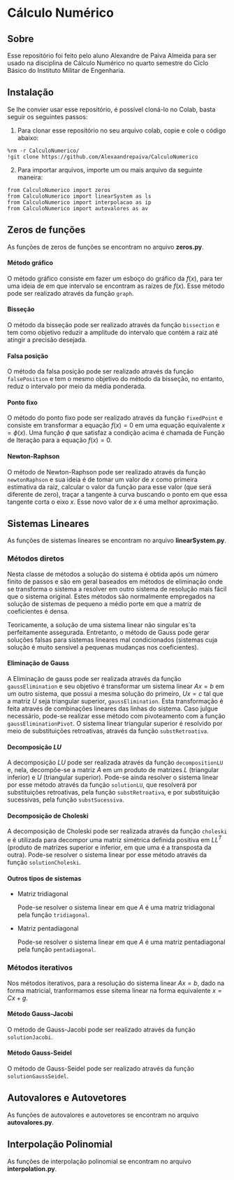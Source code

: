 # Cálculo Numérico

## Sobre
Esse repositório foi feito pelo aluno Alexandre de Paiva Almeida para ser usado na disciplina de Cálculo Numérico no quarto semestre do Ciclo Básico do Instituto Militar de Engenharia.

## Instalação
Se lhe convier usar esse repositório, é possível cloná-lo no Colab, basta seguir os seguintes passos:

1. Para clonar esse repositório no seu arquivo colab, copie e cole o código abaixo:

```
%rm -r CalculoNumerico/
!git clone https://github.com/Alexaandrepaiva/CalculoNumerico
```

2. Para importar arquivos, importe um ou mais arquivo da seguinte maneira:

```
from CalculoNumerico import zeros
from CalculoNumerico import linearSystem as ls
from CalculoNumerico import interpolacao as ip
from CalculoNumerico import autovalores as av
```

## Zeros de funções
As funções de zeros de funções se encontram no arquivo <strong>zeros.py</strong>.

#### Método gráfico
O método gráfico consiste em fazer um esboço do gráfico da $f(x)$, para ter uma ideia de em que intervalo se encontram as raízes de $f(x)$. Esse método pode ser realizado através da função `graph`.

#### Bisseção
O método da bisseção pode ser realizado através da função `bissection` e tem como objetivo reduzir a amplitude do intervalo que contém a raiz até atingir a precisão desejada.

#### Falsa posição
O método da falsa posição pode ser realizado através da função `falsePosition` e tem o mesmo objetivo do método da bisseção, no entanto, reduz o intervalo por meio da média ponderada.

#### Ponto fixo
O método do ponto fixo pode ser realizado através da função `fixedPoint` e consiste em transformar a equação $f(x)=0$ em uma equação equivalente $x=\phi (x)$. Uma função $\phi$ que satisfaz a condição acima é chamada de Função de Iteração para a equação $f(x)=0$.

#### Newton-Raphson
O método de Newton-Raphson pode ser realizado através da função `newtonRaphson` e sua ideia é de tomar um valor de $x$ como primeira estimativa da raiz, calcular o valor da função para esse valor (que será diferente de zero), traçar a tangente à curva buscando o ponto em que essa tangente corta o eixo $x$. Esse novo valor de $x$ é uma melhor aproximação.

## Sistemas Lineares
As funções de sistemas lineares se encontram no arquivo <strong>linearSystem.py</strong>.

### Métodos diretos
Nesta classe de métodos a solução do sistema é obtida após um número finito de passos e são em geral baseados em métodos de eliminação onde se transforma o sistema a resolver em outro sistema de resolução mais fácil que o sistema original. Estes métodos são normalmente empregados na solução de sistemas de pequeno a médio porte em que a matriz de coeficientes é densa.

Teoricamente, a solução de uma sistema linear não singular es´ta perfeitamente assegurada. Entretanto, o método de Gauss pode gerar soluções falsas para sistemas lineares mal condicionados (sistemas cuja solução é muito sensível a pequenas mudanças nos coeficientes).

#### Eliminação de Gauss
A Eliminação de gauss pode ser realizada através da função `gaussElimination` e seu objetivo  é transformar um sistema linear $Ax = b$ em um outro sistema, que possui a mesma solução do primeiro, $Ux = c$ tal que a matriz $U$ seja triangular superior, `gaussElimination`. Esta transformação é feita através de combinações lineares das linhas do sistema. Caso julgue necessário, pode-se realizar esse método com pivoteamento com a função `gaussEliminationPivot`. O sistema linear triangular superior é resolvido por meio de substituições retroativas, através da função `substRetroativa`.

#### Decomposição $LU$
A decomposição $LU$ pode ser realizada através da função `decompositionLU` e, nela, decompõe-se a matriz $A$ em um produto de matrizes $L$ (triangular inferior) e $U$ (triangular superior). Pode-se ainda resolver o sistema linear por esse método através da função `solutionLU`, que resolverá por substituições retroativas, pela função `substRetroativa`, e por substituição sucessivas, pela função `substSucessiva`.

#### Decomposição de Choleski
A decomposição de Choleski pode ser realizada através da função `choleski` e é utilizada para decompor uma matriz simétrica definida positiva em $LL^T$ (produto de matrizes superior e inferior, em que uma é a transposta da outra). Pode-se resolver o sistema linear por esse método através da função `solutionCholeski`.

#### Outros tipos de sistemas
- Matriz tridiagonal

    Pode-se resolver o sistema linear em que $A$ é uma matriz tridiagonal pela função `tridiagonal`.

- Matriz pentadiagonal

    Pode-se resolver o sistema linear em que $A$ é uma matriz pentadiagonal pela função `pentadiagonal`.

### Métodos iterativos
Nos métodos iterativos, para a resolução do sistema linear $Ax = b$, dado na forma matricial, tranformamos esse sitema linear na forma equivalente $x = Cx + g$.
#### Método Gauss-Jacobi
O método de Gauss-Jacobi pode ser realizado através da função `solutionJacobi`.
#### Método Gauss-Seidel
O método de Gauss-Seidel pode ser realizado através da função `solutionGaussSeidel`.

## Autovalores e Autovetores
As funções de autovalores e autovetores se encontram no arquivo <strong>autovalores.py</strong>.

## Interpolação Polinomial
As funções de interpolação polinomial se encontram no arquivo <strong>interpolation.py</strong>.
